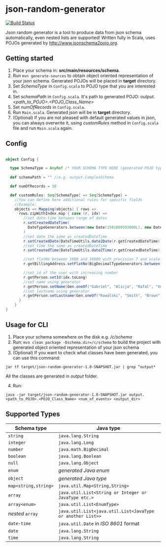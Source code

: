 # json-random-generator

[![Build Status](https://travis-ci.org/kklimexk/json-random-generator.svg?branch=master)](https://travis-ci.org/kklimexk/json-random-generator)

Json random generator is a tool to produce data from json schema automatically, even nested lists are supported! Written fully in Scala, uses POJOs generated by http://www.jsonschema2pojo.org.

## Getting started

1. Place your schema in: **src/main/resources/schema**.
2. Run `mvn generate-sources` to obtain object oriented representation of your json schema. Generated POJOs will be placed in **target** directory.
3. Set *SchemaType* in `Config.scala` to POJO type that you are interested in.
4. Set *schemaPath* in `Config.scala`. It's path to generated POJO: *output.<path_to_POJO>.<POJO_Class_Name>*
5. Set *numOfRecords* in `Config.scala`.
6. Run `Main.scala`. Generated json will be in **target** directory.
7. (Optional) If you are not pleased with default generated values in json, you can always overwrite it, using *customRules* method in `Config.scala` file and run `Main.scala` again.

## Config

```scala

object Config {

  type SchemaType = AnyRef /* YOUR SCHEMA TYPE HERE (generated POJO type), e.g. ComplexSchema */
  
  def schemaPath = "" //e.g. output.ComplexSchema 

  def numOfRecords = 10

  def customRules: Seq[SchemaType] => Seq[SchemaType] =
    //You can define here additional rules for specific fields
    //Example:
    objects => Mapping(objects) { rows =>
      rows.zipWithIndex.map { case (r, idx) =>
        //set date-time between range of dates
        r.setCreatedDateTime(
          DateTypeGenerators.between(new Date(1581809593000L), new Date(1582809593000L)).sample.get
        )
        //set date the same as createdDateTime
        r.setCreatedDate(DateTimeUtils.date2Date(r.getCreatedDateTime))
        //set time the same as createdDateTime
        r.setCreatedTime(DateTimeUtils.date2Time(r.getCreatedDateTime))

        //set flatNo between 1000 and 10000 with precision 7 and scale 2
        r.getBillingAddress.setFlatNo(BigDecimalTypeGenerators.between(1000, 10000, 7, 2).sample.get)

        //set id of the user with increasing number
        r.getPerson.setId(idx.toLong)
        //set name using generator
        r.getPerson.setName(Gen.oneOf("Gabriel", "Alicja", "Rafal", "Vova", "Milton", "Pawel").sample.get)
        //set lastname using generator
        r.getPerson.setLastname(Gen.oneOf("Kowalski", "Smith", "Brown", "Wilson", "Miller", "Johnson").sample.get)
      }
    }
}
```

## Usage for CLI

1. Place your schema somewhere on the disk e.g. */c/schema*
2. Run: `mvn clean package -Dschema.dir=/c/schema` to build the project with generated object oriented representation of your json schema
3. (Optional) If you want to check what classes have been generated, you can use this command: 

`jar tf target/json-random-generator-1.0-SNAPSHOT.jar | grep ^output*`

All the classes are generated in *output* folder.

4. Run: 

`java -jar target/json-random-generator-1.0-SNAPSHOT.jar output.<path_to_POJO>.<POJO_Class_Name> <num_of_events> <output_dir>`

## Supported Types

|   Schema type        |      Java type                                             |
|----------------------|------------------------------------------------------------|
| `string`             | `java.lang.String`                                         |
| `integer`            | `java.lang.Long`                                           |
| `number`             | `java.math.BigDecimal`                                     |
| `boolean`            | `java.lang.Boolean`                                        |
| `null`               | `java.lang.Object`                                         |
| `enum`               | *generated Java enum*                                      |
| `object`             | *generated Java type*                                      |
| `map<string,string>` | `java.util.Map<String,String>`                             |
| `array`              | `java.util.List<String or Integer or JavaType etc.>`       |
| `array<enum>`        | `java.util.List<EnumType>`                                 |
| *nested* `array`     | `java.util.List<java.util.List<JavaType or another List>>` |
| `date-time`          | `java.util.Date` in *ISO 8601* format                      |
| `date`               | `java.lang.String`                                         |
| `time`               | `java.lang.String`                                         |
